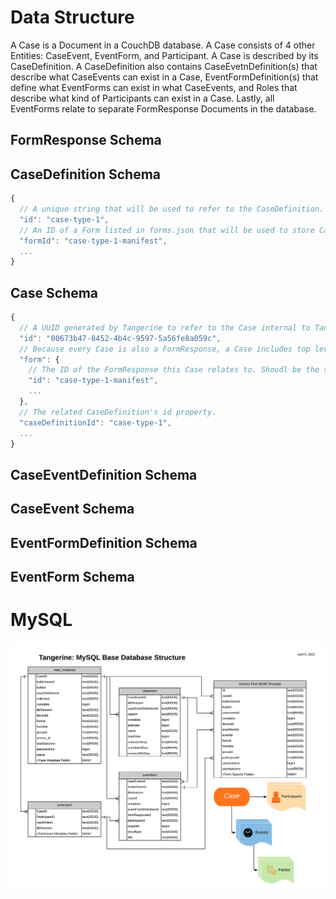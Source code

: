 # Data Structure

A Case is a Document in a CouchDB database. A Case consists of 4 other Entities: CaseEvent, EventForm, and Participant. A Case is described by its CaseDefinition. A CaseDefinition also contains CaseEvetnDefinition(s) that describe what CaseEvents can exist in a Case, EventFormDefinition(s) that define what EventForms can exist in what CaseEvents, and Roles that describe what kind of Participants can exist in a Case. Lastly, all EventForms relate to separate FormResponse Documents in the database.

## FormResponse Schema

## CaseDefinition Schema 

```javascript
{
  // A unique string that will be used to refer to the CaseDefinition.
  "id": "case-type-1",
  // An ID of a Form listed in forms.json that will be used to store Case level variables. 
  "formId": "case-type-1-manifest",
  ...
}
```

## Case Schema

```javascript
{
  // A UUID generated by Tangerine to refer to the Case internal to Tangerine. Useful if Study IDs have collisions.
  "id": "00673b47-8452-4b4c-9597-5a56fe8a059c",
  // Because every Case is also a FormResponse, a Case includes top level form info you would find on a FormResponse.
  "form": {
    // The ID of the FormResponse this Case relates to. Shoudl be the same as the related CaseDefinition's formId.
    "id": "case-type-1-manifest",
    ...
  },
  // The related CaseDefinition's id property. 
  "caseDefinitionId": "case-type-1",
  ...
}
```


## CaseEventDefinition Schema

## CaseEvent Schema

## EventFormDefinition Schema

## EventForm Schema

# MySQL

![tangerine-mysql-base-database-structure.png](../assets/tangerine-mysql-base-database-structure.png)




